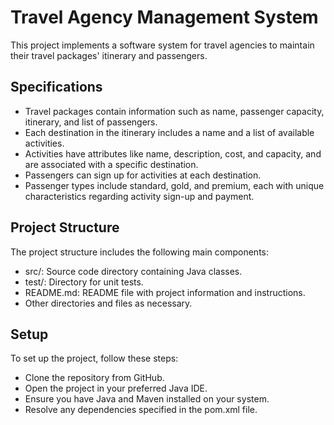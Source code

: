 # **Travel Agency Management System**
This project implements a software system for travel agencies to maintain their travel packages' itinerary and passengers.

## Specifications
- Travel packages contain information such as name, passenger capacity, itinerary, and list of passengers.
- Each destination in the itinerary includes a name and a list of available activities.
- Activities have attributes like name, description, cost, and capacity, and are associated with a specific destination.
- Passengers can sign up for activities at each destination.
- Passenger types include standard, gold, and premium, each with unique characteristics regarding activity sign-up and payment.

## Project Structure
The project structure includes the following main components:
- src/: Source code directory containing Java classes.
- test/: Directory for unit tests.
- README.md: README file with project information and instructions.
- Other directories and files as necessary.

## Setup
To set up the project, follow these steps:
- Clone the repository from GitHub.
- Open the project in your preferred Java IDE.
- Ensure you have Java and Maven installed on your system.
- Resolve any dependencies specified in the pom.xml file.
